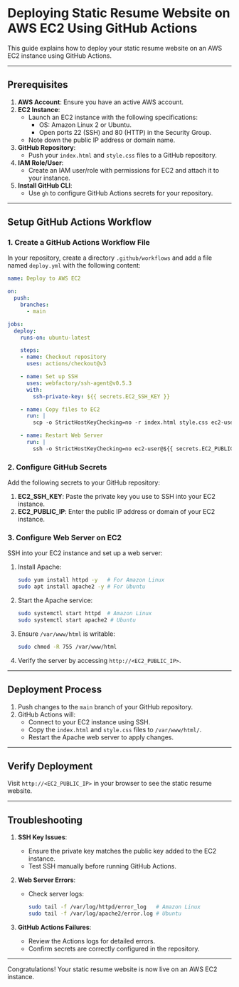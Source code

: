 # Deploying Static Resume Website on AWS EC2 Using GitHub Actions

This guide explains how to deploy your static resume website on an AWS EC2 instance using GitHub Actions.

---

## Prerequisites

1. **AWS Account**: Ensure you have an active AWS account.
2. **EC2 Instance**:
   - Launch an EC2 instance with the following specifications:
     - OS: Amazon Linux 2 or Ubuntu.
     - Open ports 22 (SSH) and 80 (HTTP) in the Security Group.
   - Note down the public IP address or domain name.
3. **GitHub Repository**:
   - Push your `index.html` and `style.css` files to a GitHub repository.
4. **IAM Role/User**:
   - Create an IAM user/role with permissions for EC2 and attach it to your instance.
5. **Install GitHub CLI**:
   - Use `gh` to configure GitHub Actions secrets for your repository.

---

## Setup GitHub Actions Workflow

### 1. Create a GitHub Actions Workflow File

In your repository, create a directory `.github/workflows` and add a file named `deploy.yml` with the following content:

```yaml
name: Deploy to AWS EC2

on:
  push:
    branches:
      - main

jobs:
  deploy:
    runs-on: ubuntu-latest

    steps:
    - name: Checkout repository
      uses: actions/checkout@v3

    - name: Set up SSH
      uses: webfactory/ssh-agent@v0.5.3
      with:
        ssh-private-key: ${{ secrets.EC2_SSH_KEY }}

    - name: Copy files to EC2
      run: |
        scp -o StrictHostKeyChecking=no -r index.html style.css ec2-user@${{ secrets.EC2_PUBLIC_IP }}:/var/www/html/

    - name: Restart Web Server
      run: |
        ssh -o StrictHostKeyChecking=no ec2-user@${{ secrets.EC2_PUBLIC_IP }} "sudo systemctl restart httpd || sudo systemctl restart apache2"
```

### 2. Configure GitHub Secrets

Add the following secrets to your GitHub repository:

1. **EC2_SSH_KEY**: Paste the private key you use to SSH into your EC2 instance.
2. **EC2_PUBLIC_IP**: Enter the public IP address or domain of your EC2 instance.

### 3. Configure Web Server on EC2

SSH into your EC2 instance and set up a web server:

1. Install Apache:
   ```bash
   sudo yum install httpd -y   # For Amazon Linux
   sudo apt install apache2 -y # For Ubuntu
   ```

2. Start the Apache service:
   ```bash
   sudo systemctl start httpd  # Amazon Linux
   sudo systemctl start apache2 # Ubuntu
   ```

3. Ensure `/var/www/html` is writable:
   ```bash
   sudo chmod -R 755 /var/www/html
   ```

4. Verify the server by accessing `http://<EC2_PUBLIC_IP>`.

---

## Deployment Process

1. Push changes to the `main` branch of your GitHub repository.
2. GitHub Actions will:
   - Connect to your EC2 instance using SSH.
   - Copy the `index.html` and `style.css` files to `/var/www/html/`.
   - Restart the Apache web server to apply changes.

---

## Verify Deployment

Visit `http://<EC2_PUBLIC_IP>` in your browser to see the static resume website.

---

## Troubleshooting

1. **SSH Key Issues**:
   - Ensure the private key matches the public key added to the EC2 instance.
   - Test SSH manually before running GitHub Actions.

2. **Web Server Errors**:
   - Check server logs:
     ```bash
     sudo tail -f /var/log/httpd/error_log   # Amazon Linux
     sudo tail -f /var/log/apache2/error.log # Ubuntu
     ```

3. **GitHub Actions Failures**:
   - Review the Actions logs for detailed errors.
   - Confirm secrets are correctly configured in the repository.

---

Congratulations! Your static resume website is now live on an AWS EC2 instance.
